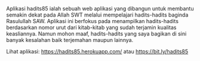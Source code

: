  Aplikasi hadits85 ialah sebuah web aplikasi yang dibangun untuk membantu semakin dekat pada Allah SWT melalui mempelajari hadits-hadits baginda Rasulullah SAW.
Aplikasi ini berfokus pada menampilkan hadits-hadits berdasarkan nomor urut dari kitab-kitab yang sudah terjamin kualitas keasliannya. Namun mohon maaf, hadits-hadits yang
saya bagikan di sini banyak kesalahan baik terjemahan maupun lainnya.

 Lihat aplikasi: https://hadits85.herokuapp.com/
atau https://bit.ly/hadits85
